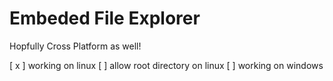 # Embeded File Explorer
Hopfully Cross Platform as well!

[ x ] working on linux
[   ] allow root directory on linux
[   ] working on windows
